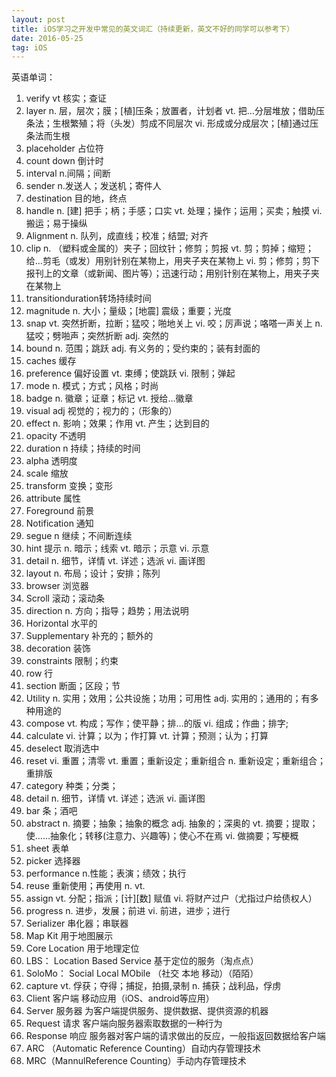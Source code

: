 ```yaml
---
layout: post
title: iOS学习之开发中常见的英文词汇（持续更新，英文不好的同学可以参考下）
date: 2016-05-25 
tag: iOS
---
```



英语单词：

 1. verify  vt 核实；查证
 2. layer   n. 层，层次；膜；[植]压条；放置者，计划者 vt. 把…分层堆放；借助压条法；生根繁殖；将（头发）剪成不同层次
    vi. 形成或分成层次；[植]通过压条法而生根
 3. placeholder 占位符
 4. count down 倒计时
 5. interval n.间隔；间断
 6. sender n.发送人；发送机；寄件人
 7. destination 目的地，终点
 8. handle  n. [建] 把手；柄；手感；口实 vt. 处理；操作；运用；买卖；触摸 vi. 搬运；易于操纵
 9. Alignment n. 队列，成直线；校准；结盟;  对齐
 10. clip  n. （塑料或金属的）夹子；回纹针；修剪；剪报 vt. 剪；剪掉；缩短；给…剪毛（或发）用别针别在某物上，用夹子夹在某物上
     vi. 剪；修剪；剪下报刊上的文章（或新闻、图片等）；迅速行动；用别针别在某物上，用夹子夹在某物上
 11. transitionduration转场持续时间
 12. magnitude n. 大小；量级；[地震] 震级；重要；光度
 13. snap  vt. 突然折断，拉断；猛咬；啪地关上 vi. 咬；厉声说；咯嗒一声关上 n. 猛咬；劈啪声；突然折断 adj. 突然的
 14. bound  n. 范围；跳跃 adj. 有义务的；受约束的；装有封面的
 15. caches 缓存
 16. preference 偏好设置 vt. 束缚；使跳跃 vi. 限制；弹起
 17. mode n. 模式；方式；风格；时尚
 18. badge  n. 徽章；证章；标记 vt. 授给…徽章
 19. visual adj 视觉的；视力的；（形象的）
 20. effect  n. 影响；效果；作用 vt. 产生；达到目的
 21. opacity 不透明
 22. duration n 持续；持续的时间
 23. alpha 透明度
 24. scale 缩放
 25. transform 变换；变形
 26. attribute 属性
 27. Foreground 前景
 28. Notification 通知
 29. segue n 继续；不间断连续
 30. hint 提示 n. 暗示；线索 vt. 暗示；示意 vi. 示意
 31. detail n. 细节，详情 vt. 详述；选派 vi. 画详图
 32. layout n. 布局；设计；安排；陈列
 33. browser 浏览器
 34. Scroll 滚动；滚动条
 35. direction n. 方向；指导；趋势；用法说明
 36. Horizontal 水平的
 37. Supplementary 补充的；额外的
 38. decoration 装饰
 39. constraints 限制；约束
 40. row 行
 41. section 断面；区段；节
 42. Utility  n. 实用；效用；公共设施；功用；可用性 adj. 实用的；通用的；有多种用途的
 43. compose  vt. 构成；写作；使平静；排…的版 vi. 组成；作曲；排字;
 44. calculate vi. 计算；以为；作打算 vt. 计算；预测；认为；打算
 45. deselect 取消选中
 46. reset  vi. 重置；清零 vt. 重置；重新设定；重新组合 n. 重新设定；重新组合；重排版
 47. category 种类；分类；
 48. detail n. 细节，详情 vt. 详述；选派 vi. 画详图
 49. bar 条；酒吧
 50. abstract n. 摘要；抽象；抽象的概念 adj. 抽象的；深奥的 vt.
     摘要；提取；使……抽象化；转移(注意力、兴趣等)；使心不在焉 vi. 做摘要；写梗概
 51. sheet 表单
 52. picker 选择器
 53. performance n.性能；表演；绩效；执行
 54. reuse 重新使用；再使用 n.  vt.
 55. assign  vt. 分配；指派；[计][数] 赋值 vi. 将财产过户（尤指过户给债权人）
 56. progress  n. 进步，发展；前进 vi. 前进，进步；进行
 57. Serializer 串化器；串联器
 58. Map Kit 用于地图展示
 59. Core Location 用于地理定位
 60. LBS： Location Based Service  基于定位的服务（淘点点）
 61. SoloMo： Social Local MObile   （社交 本地 移动）（陌陌）
 62. capture  vt. 俘获；夺得；捕捉，拍摄,录制 n. 捕获；战利品，俘虏
 63. Client 客户端     移动应用（iOS、android等应用）
 64. Server 服务器     为客户端提供服务、提供数据、提供资源的机器
 65. Request 请求      客户端向服务器索取数据的一种行为
 66. Response 响应     服务器对客户端的请求做出的反应，一般指返回数据给客户端
 67. ARC  （Automatic Reference Counting）自动内存管理技术
 68. MRC（MannulReference Counting）手动内存管理技术